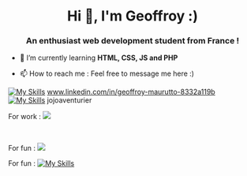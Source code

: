 <h1 align="center">Hi 👋, I'm Geoffroy :)</h1>
<h3 align="center">An enthusiast web development student from France !</h3>

- 🌱 I’m currently learning **HTML, CSS, JS and PHP**

- 📫 How to reach me : Feel free to message me here :)

[![My Skills](https://skillicons.dev/icons?i=linkedin)](https://skillicons.dev ) www.linkedin.com/in/geoffroy-maurutto-8332a119b <br>
[![My Skills](https://skillicons.dev/icons?i=discord)](https://skillicons.dev ) jojoaventurier <br>


<p> For work :
  <a href="https://skillicons.dev">
    <img src="https://skillicons.dev/icons?i=html,css,js,php" />
  </a>
</p><br>
<p> For fun :
  <a href="https://skillicons.dev">
    <img src="https://skillicons.dev/icons?i=ableton" />
  </a>
</p>

For fun : [![My Skills](https://skillicons.dev/icons?i=ableton,logic)](https://skillicons.dev)
<!---
Jojoaventurier/Jojoaventurier is a ✨ special ✨ repository because its `README.md` (this file) appears on your GitHub profile.
You can click the Preview link to take a look at your changes.
--->
